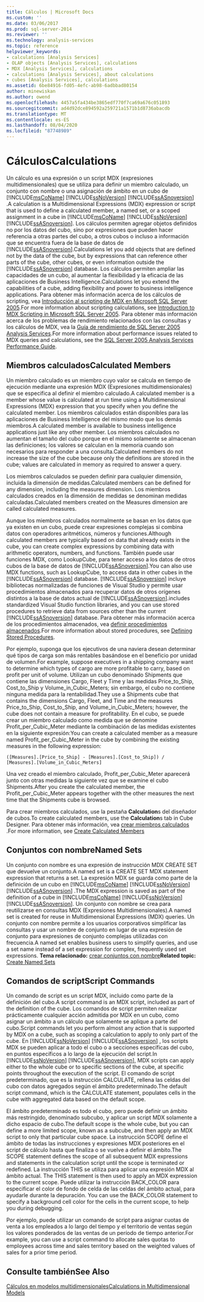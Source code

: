 ```yaml
---
title: Cálculos | Microsoft Docs
ms.custom: ''
ms.date: 03/06/2017
ms.prod: sql-server-2014
ms.reviewer: ''
ms.technology: analysis-services
ms.topic: reference
helpviewer_keywords:
- calculations [Analysis Services]
- OLAP objects [Analysis Services], calculations
- MDX [Analysis Services], calculations
- calculations [Analysis Services], about calculations
- cubes [Analysis Services], calculations
ms.assetid: 6be84916-fd05-4efc-ab98-6adbbad80154
author: minewiskan
ms.author: owend
ms.openlocfilehash: 4457a5fa434be3865edf770f7ca69a676c051893
ms.sourcegitcommit: ad4d92dce894592a259721a1571b1d8736abacdb
ms.translationtype: MT
ms.contentlocale: es-ES
ms.lasthandoff: 08/04/2020
ms.locfileid: "87748989"
---
```

# <a name="calculations"></a><span data-ttu-id="70801-102">Cálculos</span><span class="sxs-lookup"><span data-stu-id="70801-102">Calculations</span></span>
  <span data-ttu-id="70801-103">Un cálculo es una expresión o un script MDX (expresiones multidimensionales) que se utiliza para definir un miembro calculado, un conjunto con nombre o una asignación de ámbito en un cubo de [!INCLUDE[msCoName](../../includes/msconame-md.md)] [!INCLUDE[ssNoVersion](../../includes/ssnoversion-md.md)] [!INCLUDE[ssASnoversion](../../includes/ssasnoversion-md.md)] .</span><span class="sxs-lookup"><span data-stu-id="70801-103">A calculation is a Multidimensional Expressions (MDX) expression or script that is used to define a calculated member, a named set, or a scoped assignment in a cube in [!INCLUDE[msCoName](../../includes/msconame-md.md)] [!INCLUDE[ssNoVersion](../../includes/ssnoversion-md.md)] [!INCLUDE[ssASnoversion](../../includes/ssasnoversion-md.md)].</span></span> <span data-ttu-id="70801-104">Los cálculos permiten agregar objetos definidos no por los datos del cubo, sino por expresiones que pueden hacer referencia a otras partes del cubo, a otros cubos o incluso a información que se encuentra fuera de la base de datos de [!INCLUDE[ssASnoversion](../../includes/ssasnoversion-md.md)].</span><span class="sxs-lookup"><span data-stu-id="70801-104">Calculations let you add objects that are defined not by the data of the cube, but by expressions that can reference other parts of the cube, other cubes, or even information outside the [!INCLUDE[ssASnoversion](../../includes/ssasnoversion-md.md)] database.</span></span> <span data-ttu-id="70801-105">Los cálculos permiten ampliar las capacidades de un cubo, al aumentar la flexibilidad y la eficacia de las aplicaciones de Business Intelligence.</span><span class="sxs-lookup"><span data-stu-id="70801-105">Calculations let you extend the capabilities of a cube, adding flexibility and power to business intelligence applications.</span></span> <span data-ttu-id="70801-106">Para obtener más información acerca de los cálculos de scripting, vea [Introducción al scripting de MDX en Microsoft SQL Server 2005](https://go.microsoft.com/fwlink/?LinkId=81892).</span><span class="sxs-lookup"><span data-stu-id="70801-106">For more information about scripting calculations, see [Introduction to MDX Scripting in Microsoft SQL Server 2005](https://go.microsoft.com/fwlink/?LinkId=81892).</span></span> <span data-ttu-id="70801-107">Para obtener más información acerca de los problemas de rendimiento relacionados con las consultas y los cálculos de MDX, vea la [Guía de rendimiento de SQL Server 2005 Analysis Services](https://docsbay.net/Microsoft-SQL-Server-2005-Analysis-Services-Performance-Guide).</span><span class="sxs-lookup"><span data-stu-id="70801-107">For more information about performance issues related to MDX queries and calculations, see the [SQL Server 2005 Analysis Services Performance Guide](https://docsbay.net/Microsoft-SQL-Server-2005-Analysis-Services-Performance-Guide).</span></span>  
  
## <a name="calculated-members"></a><span data-ttu-id="70801-108">Miembros calculados</span><span class="sxs-lookup"><span data-stu-id="70801-108">Calculated Members</span></span>  
 <span data-ttu-id="70801-109">Un miembro calculado es un miembro cuyo valor se calcula en tiempo de ejecución mediante una expresión MDX (Expresiones multidimensionales) que se especifica al definir el miembro calculado.</span><span class="sxs-lookup"><span data-stu-id="70801-109">A calculated member is a member whose value is calculated at run time using a Multidimensional Expressions (MDX) expression that you specify when you define the calculated member.</span></span> <span data-ttu-id="70801-110">Los miembros calculados están disponibles para las aplicaciones de Business Intelligence del mismo modo que los demás miembros.</span><span class="sxs-lookup"><span data-stu-id="70801-110">A calculated member is available to business intelligence applications just like any other member.</span></span> <span data-ttu-id="70801-111">Los miembros calculados no aumentan el tamaño del cubo porque en el mismo solamente se almacenan las definiciones; los valores se calculan en la memoria cuando son necesarios para responder a una consulta.</span><span class="sxs-lookup"><span data-stu-id="70801-111">Calculated members do not increase the size of the cube because only the definitions are stored in the cube; values are calculated in memory as required to answer a query.</span></span>  
  
 <span data-ttu-id="70801-112">Los miembros calculados se pueden definir para cualquier dimensión, incluida la dimensión de medidas.</span><span class="sxs-lookup"><span data-stu-id="70801-112">Calculated members can be defined for any dimension, including the measures dimension.</span></span> <span data-ttu-id="70801-113">Los miembros calculados creados en la dimensión de medidas se denominan medidas calculadas.</span><span class="sxs-lookup"><span data-stu-id="70801-113">Calculated members created on the Measures dimension are called calculated measures.</span></span>  
  
 <span data-ttu-id="70801-114">Aunque los miembros calculados normalmente se basan en los datos que ya existen en un cubo, puede crear expresiones complejas si combina datos con operadores aritméticos, números y funciones.</span><span class="sxs-lookup"><span data-stu-id="70801-114">Although calculated members are typically based on data that already exists in the cube, you can create complex expressions by combining data with arithmetic operators, numbers, and functions.</span></span> <span data-ttu-id="70801-115">También puede usar funciones MDX, como LookupCube, para tener acceso a los datos de otros cubos de la base de datos de [!INCLUDE[ssASnoversion](../../includes/ssasnoversion-md.md)].</span><span class="sxs-lookup"><span data-stu-id="70801-115">You can also use MDX functions, such as LookupCube, to access data in other cubes in the [!INCLUDE[ssASnoversion](../../includes/ssasnoversion-md.md)] database.</span></span> [!INCLUDE[ssASnoversion](../../includes/ssasnoversion-md.md)] <span data-ttu-id="70801-116">incluye bibliotecas normalizadas de funciones de Visual Studio y permite usar procedimientos almacenados para recuperar datos de otros orígenes distintos a la base de datos actual de [!INCLUDE[ssASnoversion](../../includes/ssasnoversion-md.md)].</span><span class="sxs-lookup"><span data-stu-id="70801-116">includes standardized Visual Studio function libraries, and you can use stored procedures to retrieve data from sources other than the current [!INCLUDE[ssASnoversion](../../includes/ssasnoversion-md.md)] database.</span></span> <span data-ttu-id="70801-117">Para obtener más información acerca de los procedimientos almacenados, vea [definir procedimientos almacenados](../multidimensional-models-extending-olap-stored-procedures/defining-stored-procedures.md).</span><span class="sxs-lookup"><span data-stu-id="70801-117">For more information about stored procedures, see [Defining Stored Procedures](../multidimensional-models-extending-olap-stored-procedures/defining-stored-procedures.md).</span></span>  
  
 <span data-ttu-id="70801-118">Por ejemplo, suponga que los ejecutivos de una naviera desean determinar qué tipos de carga son más rentables basándose en el beneficio por unidad de volumen.</span><span class="sxs-lookup"><span data-stu-id="70801-118">For example, suppose executives in a shipping company want to determine which types of cargo are more profitable to carry, based on profit per unit of volume.</span></span> <span data-ttu-id="70801-119">Utilizan un cubo denominado Shipments que contiene las dimensiones Cargo, Fleet y Time y las medidas Price_to_Ship, Cost_to_Ship y Volume_in_Cubic_Meters; sin embargo, el cubo no contiene ninguna medida para la rentabilidad.</span><span class="sxs-lookup"><span data-stu-id="70801-119">They use a Shipments cube that contains the dimensions Cargo, Fleet, and Time and the measures Price_to_Ship, Cost_to_Ship, and Volume_in_Cubic_Meters; however, the cube does not contain a measure for profitability.</span></span> <span data-ttu-id="70801-120">En el cubo, se puede crear un miembro calculado como medida que se denomine Profit_per_Cubic_Meter mediante la combinación de las medidas existentes en la siguiente expresión:</span><span class="sxs-lookup"><span data-stu-id="70801-120">You can create a calculated member as a measure named Profit_per_Cubic_Meter in the cube by combining the existing measures in the following expression:</span></span>  
  
```  
([Measures].[Price_to_Ship] - [Measures].[Cost_to_Ship]) /  
[Measures].[Volume_in_Cubic_Meters]  
```  
  
 <span data-ttu-id="70801-121">Una vez creado el miembro calculado, Profit_per_Cubic_Meter aparecerá junto con otras medidas la siguiente vez que se examine el cubo Shipments.</span><span class="sxs-lookup"><span data-stu-id="70801-121">After you create the calculated member, the Profit_per_Cubic_Meter appears together with the other measures the next time that the Shipments cube is browsed.</span></span>  
  
 <span data-ttu-id="70801-122">Para crear miembros calculados, use la pestaña **Calculation**s del diseñador de cubos.</span><span class="sxs-lookup"><span data-stu-id="70801-122">To create calculated members, use the **Calculation**s tab in Cube Designer.</span></span> <span data-ttu-id="70801-123">Para obtener más información, vea [crear miembros calculados](../multidimensional-models/create-calculated-members.md) .</span><span class="sxs-lookup"><span data-stu-id="70801-123">For more information, see [Create Calculated Members](../multidimensional-models/create-calculated-members.md)</span></span>  
  
## <a name="named-sets"></a><span data-ttu-id="70801-124">Conjuntos con nombre</span><span class="sxs-lookup"><span data-stu-id="70801-124">Named Sets</span></span>  
 <span data-ttu-id="70801-125">Un conjunto con nombre es una expresión de instrucción MDX CREATE SET que devuelve un conjunto.</span><span class="sxs-lookup"><span data-stu-id="70801-125">A named set is a CREATE SET MDX statement expression that returns a set.</span></span> <span data-ttu-id="70801-126">La expresión MDX se guarda como parte de la definición de un cubo en [!INCLUDE[msCoName](../../includes/msconame-md.md)] [!INCLUDE[ssNoVersion](../../includes/ssnoversion-md.md)] [!INCLUDE[ssASnoversion](../../includes/ssasnoversion-md.md)] .</span><span class="sxs-lookup"><span data-stu-id="70801-126">The MDX expression is saved as part of the definition of a cube in [!INCLUDE[msCoName](../../includes/msconame-md.md)] [!INCLUDE[ssNoVersion](../../includes/ssnoversion-md.md)] [!INCLUDE[ssASnoversion](../../includes/ssasnoversion-md.md)].</span></span> <span data-ttu-id="70801-127">Un conjunto con nombre se crea para reutilizarse en consultas MDX (Expresiones Multidimensionales).</span><span class="sxs-lookup"><span data-stu-id="70801-127">A named set is created for reuse in Multidimensional Expressions (MDX) queries.</span></span> <span data-ttu-id="70801-128">Un conjunto con nombre permite a los usuarios corporativos simplificar las consultas y usar un nombre de conjunto en lugar de una expresión de conjunto para expresiones de conjunto complejas utilizadas con frecuencia.</span><span class="sxs-lookup"><span data-stu-id="70801-128">A named set enables business users to simplify queries, and use a set name instead of a set expression for complex, frequently used set expressions.</span></span> <span data-ttu-id="70801-129">**Tema relacionado:** [crear conjuntos con nombre](../multidimensional-models/create-named-sets.md)</span><span class="sxs-lookup"><span data-stu-id="70801-129">**Related topic:** [Create Named Sets](../multidimensional-models/create-named-sets.md)</span></span>  
  
## <a name="script-commands"></a><span data-ttu-id="70801-130">Comandos de script</span><span class="sxs-lookup"><span data-stu-id="70801-130">Script Commands</span></span>  
 <span data-ttu-id="70801-131">Un comando de script es un script MDX, incluido como parte de la definición del cubo.</span><span class="sxs-lookup"><span data-stu-id="70801-131">A script command is an MDX script, included as part of the definition of the cube.</span></span> <span data-ttu-id="70801-132">Los comandos de script permiten realizar prácticamente cualquier acción admitida por MDX en un cubo, como asignar un ámbito a un cálculo que solamente se aplique a parte del cubo.</span><span class="sxs-lookup"><span data-stu-id="70801-132">Script commands let you perform almost any action that is supported by MDX on a cube, such as scoping a calculation to apply to only part of the cube.</span></span> <span data-ttu-id="70801-133">En [!INCLUDE[ssNoVersion](../../includes/ssnoversion-md.md)] [!INCLUDE[ssASnoversion](../../includes/ssasnoversion-md.md)] , los scripts MDX se pueden aplicar a todo el cubo o a secciones específicas del cubo, en puntos específicos a lo largo de la ejecución del script.</span><span class="sxs-lookup"><span data-stu-id="70801-133">In [!INCLUDE[ssNoVersion](../../includes/ssnoversion-md.md)] [!INCLUDE[ssASnoversion](../../includes/ssasnoversion-md.md)], MDX scripts can apply either to the whole cube or to specific sections of the cube, at specific points throughout the execution of the script.</span></span> <span data-ttu-id="70801-134">El comando de script predeterminado, que es la instrucción CALCULATE, rellena las celdas del cubo con datos agregados según el ámbito predeterminado.</span><span class="sxs-lookup"><span data-stu-id="70801-134">The default script command, which is the CALCULATE statement, populates cells in the cube with aggregated data based on the default scope.</span></span>  
  
 <span data-ttu-id="70801-135">El ámbito predeterminado es todo el cubo, pero puede definir un ámbito más restringido, denominado subcubo, y aplicar un script MDX solamente a dicho espacio de cubo.</span><span class="sxs-lookup"><span data-stu-id="70801-135">The default scope is the whole cube, but you can define a more limited scope, known as a subcube, and then apply an MDX script to only that particular cube space.</span></span> <span data-ttu-id="70801-136">La instrucción SCOPE define el ámbito de todas las instrucciones y expresiones MDX posteriores en el script de cálculo hasta que finaliza o se vuelve a definir el ámbito.</span><span class="sxs-lookup"><span data-stu-id="70801-136">The SCOPE statement defines the scope of all subsequent MDX expressions and statements in the calculation script until the scope is terminated or redefined.</span></span> <span data-ttu-id="70801-137">La instrucción THIS se utiliza para aplicar una expresión MDX al ámbito actual. </span><span class="sxs-lookup"><span data-stu-id="70801-137">The THIS statement is then used to apply an MDX expression to the current scope.</span></span> <span data-ttu-id="70801-138">Puede utilizar la instrucción BACK_COLOR para especificar el color de fondo de celda de las celdas del ámbito actual, para ayudarle durante la depuración. </span><span class="sxs-lookup"><span data-stu-id="70801-138">You can use the BACK_COLOR statement to specify a background cell color for the cells in the current scope, to help you during debugging.</span></span>  
  
 <span data-ttu-id="70801-139">Por ejemplo, puede utilizar un comando de script para asignar cuotas de venta a los empleados a lo largo del tiempo y el territorio de ventas según los valores ponderados de las ventas de un período de tiempo anterior.</span><span class="sxs-lookup"><span data-stu-id="70801-139">For example, you can use a script command to allocate sales quotas to employees across time and sales territory based on the weighted values of sales for a prior time period.</span></span>  
  
## <a name="see-also"></a><span data-ttu-id="70801-140">Consulte también</span><span class="sxs-lookup"><span data-stu-id="70801-140">See Also</span></span>  
 [<span data-ttu-id="70801-141">Cálculos en modelos multidimensionales</span><span class="sxs-lookup"><span data-stu-id="70801-141">Calculations in Multidimensional Models</span></span>](../multidimensional-models/calculations-in-multidimensional-models.md)  
  
  
